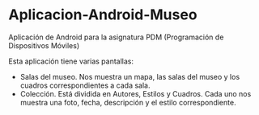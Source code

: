 # Aplicacion-Android-Museo
Aplicación de Android para la asignatura PDM (Programación de Dispositivos Móviles)

Esta aplicación tiene varias pantallas: 

- Salas del museo. Nos muestra un mapa, las salas del museo y los cuadros correspondientes a cada sala.
- Colección. Está dividida en Autores, Estilos y Cuadros. Cada uno nos muestra una foto, fecha, descripción y el estilo correspondiente.
